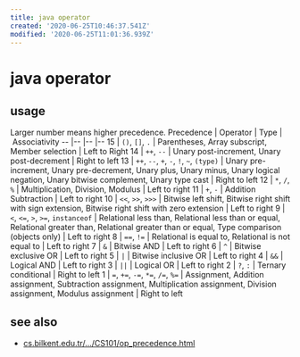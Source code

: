 ```yaml
---
title: java operator
created: '2020-06-25T10:46:37.541Z'
modified: '2020-06-25T11:01:36.939Z'
---
```


# java operator

## usage
Larger number means higher precedence.
Precedence | Operator | Type | Associativity
--         |--        |--    |--
15 | `()`, `[]`, `.`  |	Parentheses, Array subscript, Member selection   | Left to Right
14 | `++`, `--`       | Unary post-increment, Unary post-decrement 	     | Right to left
13 | `++`, `--`, `+`, `-`, `!`, `~`, `(type)` | Unary pre-increment, Unary pre-decrement, Unary plus, Unary minus, Unary logical negation, Unary bitwise complement, Unary type cast | Right to left
12 | `*`, `/`, `%`        |	Multiplication, Division, Modulus | Left to right
11 | `+`, `-`             | Addition Subtraction |	Left to right
10 | `<<`, `>>`, `>>>`    |	Bitwise left shift, Bitwise right shift with sign extension, Bitwise right shift with zero extension |	Left to right
9  | `<`, `<=`, `>`, `>=`, `instanceof` | Relational less than, Relational less than or equal, Relational greater than, Relational greater than or equal, Type comparison (objects only) |	Left to right
8  | `==`, `!=` | Relational is equal to, Relational is not equal to |	Left to right
7  | `&`        | Bitwise AND          |	Left to right
6  | `^`	      | Bitwise exclusive OR |	Left to right
5  | `|`        |	Bitwise inclusive OR |	Left to right
4  | `&&` 	    | Logical AND          |	Left to right
3  | `||`       |	Logical OR           |	Left to right
2  | `?`, `:`   |	Ternary conditional 	| Right to left
1  | `=`, `+=`, `-=`, `*=`, `/=`, `%=` | 	Assignment, Addition assignment, Subtraction assignment, Multiplication assignment, Division assignment, Modulus assignment 	| Right to left

## see also
- [cs.bilkent.edu.tr/.../CS101/op_precedence.html](http://www.cs.bilkent.edu.tr/~guvenir/courses/CS101/op_precedence.html)
